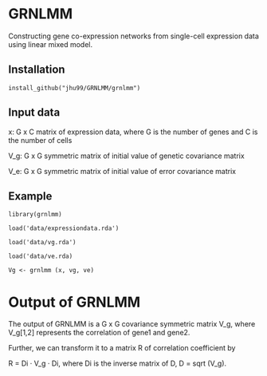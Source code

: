 # GRNLMM
Constructing gene co-expression networks from single-cell expression data using linear mixed model.


## Installation
`install_github("jhu99/GRNLMM/grnlmm")`


## Input data
x: G x C matrix of expression data, where G is the number of genes and C is the number of cells

V_g: G x G symmetric matrix of initial value of genetic covariance matrix

V_e: G x G symmetric matrix of initial value of error covariance matrix


## Example
`library(grnlmm)`

`load('data/expressiondata.rda')`

`load('data/vg.rda')`

`load('data/ve.rda)`

`Vg <- grnlmm (x, vg, ve)`


# Output of GRNLMM
The output of GRNLMM is a G x G covariance symmetric matrix V_g, where V_g[1,2] represents the correlation of gene1 and gene2.

Further, we can transform it to a matrix R of correlation coefficient by

R = Di · V_g · Di, where Di is the inverse matrix of D, D = sqrt (V_g).
